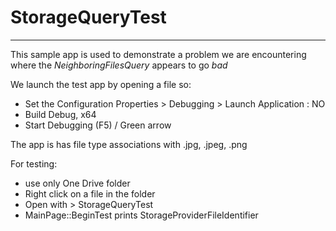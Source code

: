 # StorageQueryTest
------
This sample app is used to demonstrate a problem we are encountering where the *NeighboringFilesQuery* appears to go *bad*

We launch the test app by opening a file so:

* Set the Configuration Properties > Debugging > Launch Application : NO
* Build Debug, x64
* Start Debugging (F5) / Green arrow

The app is has file type associations with .jpg, .jpeg, .png

For testing:
* use only One Drive folder
* Right click on a file in the folder
* Open with > StorageQueryTest
* MainPage::BeginTest prints StorageProviderFileIdentifier
